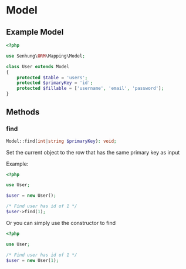 # Model

## Example Model

```php
<?php

use Senhung\ORM\Mapping\Model;

class User extends Model
{
    protected $table = 'users';
    protected $primaryKey = 'id';
    protected $fillable = ['username', 'email', 'password'];
}
```

## Methods

### find

```php
Model::find(int|string $primaryKey): void;
```

Set the current object to the row that has the same primary key as input

Example:

```php
<?php

use User;

$user = new User();

/* Find user has id of 1 */
$user->find(1);
```

Or you can simply use the constructor to find

```php
<?php

use User;

/* Find user has id of 1 */
$user = new User(1);
```
